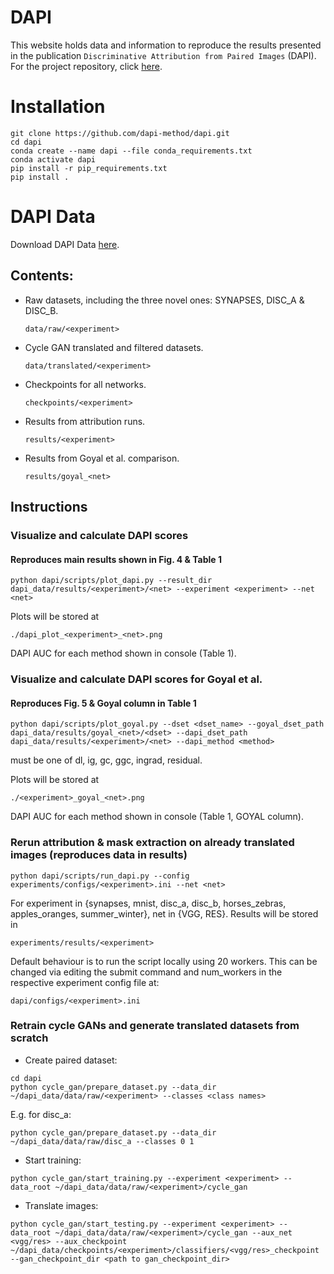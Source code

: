 # DAPI
This website holds data and information to reproduce the results presented in the publication `Discriminative Attribution from Paired Images` (DAPI). For the project repository, click [here](https://github.com/dapi-method/dapi.git). 

# Installation
```
git clone https://github.com/dapi-method/dapi.git
cd dapi
conda create --name dapi --file conda_requirements.txt
conda activate dapi
pip install -r pip_requirements.txt
pip install .
```

# DAPI Data
Download DAPI Data [here](https://www.dropbox.com/sh/gpcjilkwlybp3qn/AACRqQbVolS1g56GwAWLVtlpa?dl=0).

## Contents:
  - Raw datasets, including the three novel ones: SYNAPSES, DISC_A & DISC_B.
    ```
    data/raw/<experiment>
    ```
  - Cycle GAN translated and filtered datasets.
    ```
    data/translated/<experiment>
    ```
  - Checkpoints for all networks.
    ```
    checkpoints/<experiment>
    ```
  - Results from attribution runs.
    ```
    results/<experiment>
    ```
  - Results from Goyal et al. comparison.
    ```
    results/goyal_<net>
    ```

## Instructions
### Visualize and calculate DAPI scores 
#### Reproduces main results shown in Fig. 4 & Table 1
```
python dapi/scripts/plot_dapi.py --result_dir dapi_data/results/<experiment>/<net> --experiment <experiment> --net <net>
```
Plots will be stored at 
```
./dapi_plot_<experiment>_<net>.png
```
DAPI AUC for each method shown in console (Table 1).

### Visualize and calculate DAPI scores for Goyal et al. 
#### Reproduces Fig. 5 & Goyal column in Table 1
```
python dapi/scripts/plot_goyal.py --dset <dset_name> --goyal_dset_path dapi_data/results/goyal_<net>/<dset> --dapi_dset_path dapi_data/results/<experiment>/<net> --dapi_method <method>
```
<method> must be one of dl, ig, gc, ggc, ingrad, residual.
  
Plots will be stored at 
```
./<experiment>_goyal_<net>.png
```
DAPI AUC for each method shown in console (Table 1, GOYAL column).

### Rerun attribution & mask extraction on already translated images (reproduces data in results)

```
python dapi/scripts/run_dapi.py --config experiments/configs/<experiment>.ini --net <net>
```

For experiment in {synapses, mnist, disc_a, disc_b, horses_zebras, apples_oranges, summer_winter}, net in {VGG, RES}. Results will be stored in 
```
experiments/results/<experiment>
```

Default behaviour is to run the script locally using 20 workers. This can be changed via editing 
the submit command and num_workers in the respective experiment config file at:
```
dapi/configs/<experiment>.ini
```
   
### Retrain cycle GANs and generate translated datasets from scratch
- Create paired dataset:
```
cd dapi
python cycle_gan/prepare_dataset.py --data_dir ~/dapi_data/data/raw/<experiment> --classes <class names>
```
E.g. for disc_a:
```
python cycle_gan/prepare_dataset.py --data_dir ~/dapi_data/data/raw/disc_a --classes 0 1
```
- Start training:
```
python cycle_gan/start_training.py --experiment <experiment> --data_root ~/dapi_data/data/raw/<experiment>/cycle_gan
```

- Translate images:
```
python cycle_gan/start_testing.py --experiment <experiment> --data_root ~/dapi_data/data/raw/<experiment>/cycle_gan --aux_net <vgg/res> --aux_checkpoint ~/dapi_data/checkpoints/<experiment>/classifiers/<vgg/res>_checkpoint --gan_checkpoint_dir <path to gan_checkpoint_dir>
```

